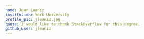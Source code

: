```yaml
---
name: Juan Leaniz
institution: York University
profile_pic: jleaniz.jpg
quote: I would like to thank StackOverflow for this degree.
github_user: jleaniz
---
```

